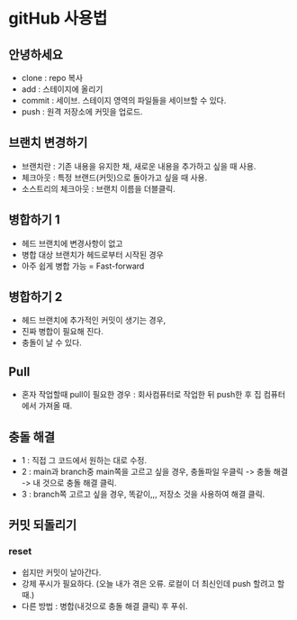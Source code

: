 # gitHub 사용법

## 안녕하세요

- clone : repo 복사
- add : 스테이지에 올리기
- commit : 세이브. 스테이지 영역의 파일들을 세이브할 수 있다.
- push : 원격 저장소에 커밋을 업로드.


## 브랜치 변경하기

- 브랜치란 : 기존 내용을 유지한 채, 새로운 내용을 추가하고 싶을 때 사용.
- 체크아웃 : 특정 브랜드(커밋)으로 돌아가고 싶을 때 사용.
- 소스트리의 체크아웃 : 브랜치 이름을 더블클릭.

## 병합하기 1

- 헤드 브랜치에 변경사항이 없고
- 병합 대상 브랜치가 헤드로부터 시작된 경우
- 아주 쉽게 병합 가능 = Fast-forward

## 병합하기 2

- 헤드 브랜치에 추가적인 커밋이 생기는 경우,
- 진짜 병합이 필요해 진다.
- 충돌이 날 수 있다.

## Pull

- 혼자 작업할때 pull이 필요한 경우 : 회사컴퓨터로 작업한 뒤 push한 후 집 컴퓨터에서 가져올 때.

## 충돌 해결
- 1 : 직접 그 코드에서 원하는 대로 수정.
- 2 : main과 branch중 main쪽을 고르고 싶을 경우, 충돌파일 우클릭 -> 충돌 해결 -> 내 것으로 충돌 해결 클릭.
- 3 : branch쪽 고르고 싶을 경우, 똑같이,,,  저장소 것을 사용하여 해결 클릭.

## 커밋 되돌리기

### reset

- 쉽지만 커밋이 날아간다.
- 강제 푸시가 필요하다. (오늘 내가 겪은 오류. 로컬이 더 최신인데 push 할려고 할 때.)
- 다른 방법 : 병합(내것으로 충돌 해결 클릭) 후 푸쉬.

